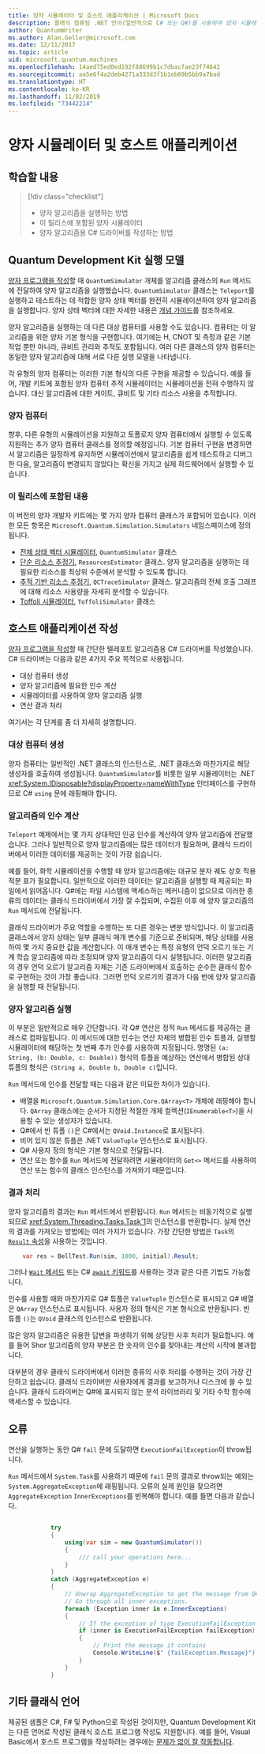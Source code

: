 ```yaml
---
title: 양자 시뮬레이터 및 호스트 애플리케이션 | Microsoft Docs
description: 클래식 컴퓨팅 .NET 언어(일반적으로 C# 또는 Q#)를 사용하여 양자 시뮬레이터을 구동하는 방법을 설명합니다.
author: QuantumWriter
ms.author: Alan.Geller@microsoft.com
ms.date: 12/11/2017
ms.topic: article
uid: microsoft.quantum.machines
ms.openlocfilehash: 14aed75ed0ed192f88699b1c7dbacfae23f74642
ms.sourcegitcommit: aa5e6f4a2deb4271a333d3f1b1eb69b5bb9a7bad
ms.translationtype: HT
ms.contentlocale: ko-KR
ms.lasthandoff: 11/02/2019
ms.locfileid: "73442214"
---
```

# <a name="quantum-simulators-and-host-applications"></a>양자 시뮬레이터 및 호스트 애플리케이션

## <a name="what-youll-learn"></a>학습할 내용

> [!div class="checklist"]
> * 양자 알고리즘을 실행하는 방법
> * 이 릴리스에 포함된 양자 시뮬레이터
> * 양자 알고리즘용 C# 드라이버를 작성하는 방법

## <a name="the-quantum-development-kit-execution-model"></a>Quantum Development Kit 실행 모델

[양자 프로그램을 작성](xref:microsoft.quantum.write-program)할 때 `QuantumSimulator` 개체를 알고리즘 클래스의 `Run` 메서드에 전달하여 양자 알고리즘을 실행했습니다.
`QuantumSimulator` 클래스는 `Teleport`를 실행하고 테스트하는 데 적합한 양자 상태 벡터를 완전히 시뮬레이션하여 양자 알고리즘을 실행합니다.
양자 상태 벡터에 대한 자세한 내용은 [개념 가이드](xref:microsoft.quantum.concepts.intro)를 참조하세요.

양자 알고리즘을 실행하는 데 다른 대상 컴퓨터를 사용할 수도 있습니다.
컴퓨터는 이 알고리즘을 위한 양자 기본 형식을 구현합니다.
여기에는 H, CNOT 및 측정과 같은 기본 작업 뿐만 아니라, 큐비트 관리와 추적도 포함됩니다.
여러 다른 클래스의 양자 컴퓨터는 동일한 양자 알고리즘에 대해 서로 다른 실행 모델을 나타냅니다.

각 유형의 양자 컴퓨터는 이러한 기본 형식의 다른 구현을 제공할 수 있습니다.
예를 들어, 개발 키트에 포함된 양자 컴퓨터 추적 시뮬레이터는 시뮬레이션을 전혀 수행하지 않습니다.
대신 알고리즘에 대한 게이트, 큐비트 및 기타 리소스 사용을 추적합니다.

### <a name="quantum-machines"></a>양자 컴퓨터

향후, 다른 유형의 시뮬레이션을 지원하고 토폴로지 양자 컴퓨터에서 실행할 수 있도록 지원하는 추가 양자 컴퓨터 클래스를 정의할 예정입니다.
기본 컴퓨터 구현을 변경하면서 알고리즘은 일정하게 유지하면 시뮬레이션에서 알고리즘을 쉽게 테스트하고 디버그한 다음, 알고리즘이 변경되지 않았다는 확신을 가지고 실제 하드웨어에서 실행할 수 있습니다.

### <a name="whats-included-in-this-release"></a>이 릴리스에 포함된 내용

이 버전의 양자 개발자 키트에는 몇 가지 양자 컴퓨터 클래스가 포함되어 있습니다.
이러한 모든 항목은 `Microsoft.Quantum.Simulation.Simulators` 네임스페이스에 정의됩니다.

* [전체 상태 벡터 시뮬레이터](xref:microsoft.quantum.machines.full-state-simulator), `QuantumSimulator` 클래스
* [단순 리소스 추정기](xref:microsoft.quantum.machines.resources-estimator), `ResourcesEstimator` 클래스. 양자 알고리즘을 실행하는 데 필요한 리소스를 최상위 수준에서 분석할 수 있도록 합니다.
* [추적 기반 리소스 추정기](xref:microsoft.quantum.machines.qc-trace-simulator.intro), `QCTraceSimulator` 클래스. 알고리즘의 전체 호출 그래프에 대해 리소스 사용량을 자세히 분석할 수 있습니다.
* [Toffoli 시뮬레이터](xref:microsoft.quantum.machines.toffoli-simulator), `ToffoliSimulator` 클래스

## <a name="writing-a-host-application"></a>호스트 애플리케이션 작성

[양자 프로그램을 작성](xref:microsoft.quantum.write-program)할 때 간단한 텔레포트 알고리즘용 C# 드라이버를 작성했습니다. C# 드라이버는 다음과 같은 4가지 주요 목적으로 사용됩니다.

* 대상 컴퓨터 생성
* 양자 알고리즘에 필요한 인수 계산
* 시뮬레이터를 사용하여 양자 알고리즘 실행
* 연산 결과 처리

여기서는 각 단계를 좀 더 자세히 설명합니다.

### <a name="constructing-the-target-machine"></a>대상 컴퓨터 생성

양자 컴퓨터는 일반적인 .NET 클래스의 인스턴스로, .NET 클래스와 마찬가지로 해당 생성자를 호출하여 생성됩니다.
`QuantumSimulator`를 비롯한 일부 시뮬레이터는 .NET <xref:System.IDisposable?displayProperty=nameWithType> 인터페이스를 구현하므로 C# `using` 문에 래핑해야 합니다.

### <a name="computing-arguments-for-the-algorithm"></a>알고리즘의 인수 계산

`Teleport` 예제에서는 몇 가지 상대적인 인공 인수를 계산하여 양자 알고리즘에 전달했습니다.
그러나 일반적으로 양자 알고리즘에는 많은 데이터가 필요하며, 클래식 드라이버에서 이러한 데이터를 제공하는 것이 가장 쉽습니다.

예를 들어, 화학 시뮬레이션을 수행할 때 양자 알고리즘에는 대규모 분자 궤도 상호 작용 적분 표가 필요합니다.
일반적으로 이러한 데이터는 알고리즘을 실행할 때 제공되는 파일에서 읽어옵니다.
Q#에는 파일 시스템에 액세스하는 메커니즘이 없으므로 이러한 종류의 데이터는 클래식 드라이버에서 가장 잘 수집되며, 수집된 이후 에 양자 알고리즘의 `Run` 메서드에 전달됩니다.

클래식 드라이버가 주요 역할을 수행하는 또 다른 경우는 변분 방식입니다.
이 알고리즘 클래스에서 양자 상태는 일부 클래식 매개 변수를 기준으로 준비되며, 해당 상태를 사용하여 몇 가지 중요한 값을 계산합니다.
이 매개 변수는 특정 유형의 언덕 오르기 또는 기계 학습 알고리즘에 따라 조정되며 양자 알고리즘이 다시 실행됩니다.
이러한 알고리즘의 경우 언덕 오르기 알고리즘 자체는 기존 드라이버에서 호출하는 순수한 클래식 함수로 구현하는 것이 가장 좋습니다. 그러면 언덕 오르기의 결과가 다음 번에 양자 알고리즘을 실행할 때 전달됩니다.

### <a name="running-the-quantum-algorithm"></a>양자 알고리즘 실행

이 부분은 일반적으로 매우 간단합니다.
각 Q# 연산은 정적 `Run` 메서드를 제공하는 클래스로 컴파일됩니다.
이 메서드에 대한 인수는 연산 자체의 병합된 인수 튜플과, 실행할 시뮬레이터에 해당하는 첫 번째 추가 인수를 사용하여 지정됩니다. 명명된 `(a: String, (b: Double, c: Double))` 형식의 튜플을 예상하는 연산에서 병합된 상대 튜플의 형식은 `(String a, Double b, Double c)`입니다.


`Run` 메서드에 인수를 전달할 때는 다음과 같은 미묘한 차이가 있습니다.

* 배열을 `Microsoft.Quantum.Simulation.Core.QArray<T>` 개체에 래핑해야 합니다.
    `QArray` 클래스에는 순서가 지정된 적절한 개체 컬렉션(`IEnumerable<T>`)을 사용할 수 있는 생성자가 있습니다.
* Q#에서 빈 튜플 `()`은 C#에서는 `QVoid.Instance`로 표시됩니다.
* 비어 있지 않은 튜플은 .NET `ValueTuple` 인스턴스로 표시됩니다.
* Q# 사용자 정의 형식은 기본 형식으로 전달됩니다.
* 연산 또는 함수를 `Run` 메서드에 전달하려면 시뮬레이터의 `Get<>` 메서드를 사용하여 연산 또는 함수의 클래스 인스턴스를 가져와기 때문입니다.

### <a name="processing-the-results"></a>결과 처리

양자 알고리즘의 결과는 `Run` 메서드에서 반환됩니다.
`Run` 메서드는 비동기적으로 실행되므로 <xref:System.Threading.Tasks.Task`1>의 인스턴스를 반환합니다.
실제 연산의 결과를 가져오는 방법에는 여러 가지가 있습니다. 가장 간단한 방법은 `Task`의 [`Result` 속성](https://docs.microsoft.com/dotnet/api/system.threading.tasks.task-1.result)을 사용하는 것입니다.

```csharp
    var res = BellTest.Run(sim, 1000, initial).Result;
```
그러나  [`Wait` 메서드](https://docs.microsoft.com/dotnet/api/system.threading.tasks.task.wait) 또는 C# [`await` 키워드](https://docs.microsoft.com/dotnet/csharp/language-reference/keywords/await)를 사용하는 것과 같은 다른 기법도 가능합니다.

인수를 사용할 때와 마찬가지로 Q# 튜플은 `ValueTuple` 인스턴스로 표시되고 Q# 배열은 `QArray` 인스턴스로 표시됩니다.
사용자 정의 형식은 기본 형식으로 반환됩니다.
빈 튜플 `()`는 `QVoid` 클래스의 인스턴스로 반환됩니다.

많은 양자 알고리즘은 유용한 답변을 파생하기 위해 상당한 사후 처리가 필요합니다.
예를 들어 Shor 알고리즘의 양자 부분은 한 숫자의 인수를 찾아내는 계산의 시작에 불과합니다.

대부분의 경우 클래식 드라이버에서 이러한 종류의 사후 처리를 수행하는 것이 가장 간단하고 쉽습니다.
클래식 드라이버만 사용자에게 결과를 보고하거나 디스크에 쓸 수 있습니다.
클래식 드라이버는 Q#에 표시되지 않는 분석 라이브러리 및 기타 수학 함수에 액세스할 수 있습니다.


## <a name="failures"></a>오류

연산을 실행하는 동안 Q# `fail` 문에 도달하면 `ExecutionFailException`이 throw됩니다.

`Run` 메서드에서 `System.Task`를 사용하기 때문에 `fail` 문의 결과로 throw되는 예외는 `System.AggregateException`에 래핑됩니다.
오류의 실제 원인을 찾으려면 `AggregateException` 
`InnerExceptions`를 반복해야 합니다. 예를 들면 다음과 같습니다.

```csharp

            try
            {
                using(var sim = new QuantumSimulator())
                {
                    /// call your operations here...
                }
            }
            catch (AggregateException e)
            {
                // Unwrap AggregateException to get the message from Q# fail statement.
                // Go through all inner exceptions.
                foreach (Exception inner in e.InnerExceptions)
                {
                    // If the exception of type ExecutionFailException
                    if (inner is ExecutionFailException failException)
                    {
                        // Print the message it contains
                        Console.WriteLine($" {failException.Message}");
                    }
                }
            }
```

## <a name="other-classical-languages"></a>기타 클래식 언어

제공된 샘플은 C#, F# 및 Python으로 작성된 것이지만, Quantum Development Kit는 다른 언어로 작성된 클래식 호스트 프로그램 작성도 지원합니다.
예를 들어, Visual Basic에서 호스트 프로그램을 작성하려는 경우에는 [문제가 없이 잘 작동합니다](https://github.com/tcNickolas/MiscQSharp/blob/master/Quantum_VBNet/README.md#using-q-with-visual-basic-net).
